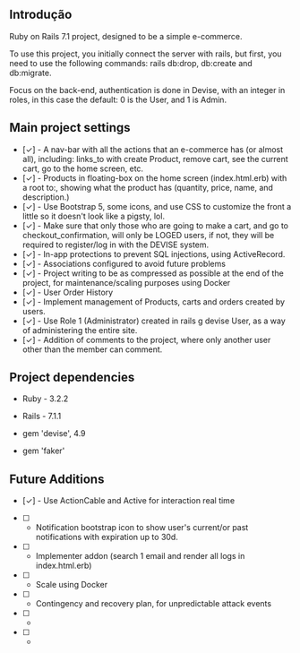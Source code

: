 ## Introdução

Ruby on Rails 7.1 project, designed to be a simple e-commerce.

To use this project, you initially connect the server with rails, but first, you need to use the following commands: rails db:drop, db:create and db:migrate.

Focus on the back-end, authentication is done in Devise, with an integer in roles, in this case the default: 0 is the User, and 1 is Admin.

## Main project settings

- [✓] - A nav-bar with all the actions that an e-commerce has (or almost all), including: links_to with create Product, remove cart, see the current cart, go to the home screen, etc.
- [✓] - Products in floating-box on the home screen (index.html.erb) with a root to:, showing what the product has (quantity, price, name, and description.)
- [✓] - Use Bootstrap 5, some icons, and use CSS to customize the front a little so it doesn't look like a pigsty, lol.
- [✓] - Make sure that only those who are going to make a cart, and go to checkout_confirmation, will only be LOGED users, if not, they will be required to register/log in with the DEVISE system.
- [✓] - In-app protections to prevent SQL injections, using ActiveRecord.
- [✓] - Associations configured to avoid future problems
- [✓] - Project writing to be as compressed as possible at the end of the project, for maintenance/scaling purposes using Docker
- [✓] - User Order History
- [✓] - Implement management of Products, carts and orders created by users.
- [✓] - Use Role 1 (Administrator) created in rails g devise User, as a way of administering the entire site.
- [✓] - Addition of comments to the project, where only another user other than the member can comment.

## Project dependencies

- Ruby - 3.2.2
- Rails - 7.1.1

- gem 'devise', 4.9
- gem 'faker'

## Future Additions

- [✓] - Use ActionCable and Active for interaction real time
- [ ] - Notification bootstrap icon to show user's current/or past notifications with expiration up to 30d.
- [ ] - Implementer addon (search 1 email and render all logs in index.html.erb)
- [ ] - Scale using Docker
- [ ] - Contingency and recovery plan, for unpredictable attack events
- [ ] -
- [ ] -
